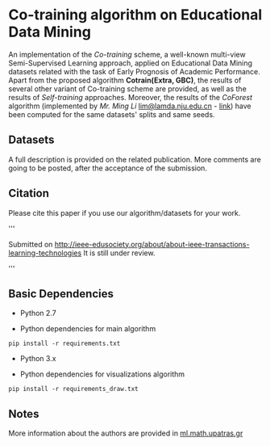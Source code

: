 # Co-training algorithm on Educational Data Mining 
An implementation of the *Co-training* scheme, a well-known multi-view Semi-Supervised Learning approach, applied on Educational Data Mining datasets related with the task of Early Prognosis of Academic Performance.
Apart from the proposed algorithm **Cotrain(Extra, GBC)**, the results of several other variant of Co-training scheme are provided, as well as the results of *Self-training* approaches. Moreover, the results of the *CoForest* algorithm (implemented by  *Mr. Ming Li* lim@lamda.nju.edu.cn - [link](http://lamda.nju.edu.cn/code_CoForest.ashx)) have been computed for the same datasets' splits and same seeds.


## Datasets

A full description is provided on the related publication.
More comments are going to be posted, after the acceptance of the submission.

## Citation

Please cite this paper if you use our algorithm/datasets for your work.

'''

Submitted on http://ieee-edusociety.org/about/about-ieee-transactions-learning-technologies
It is still under review.

'''

## Basic Dependencies

* Python 2.7

* Python dependencies for main algorithm
```
pip install -r requirements.txt

```
* Python 3.x

* Python dependencies for visualizations algorithm
```
pip install -r requirements_draw.txt

```
## Notes

More information about the authors are provided in [ml.math.upatras.gr](http://ml.math.upatras.gr/)
